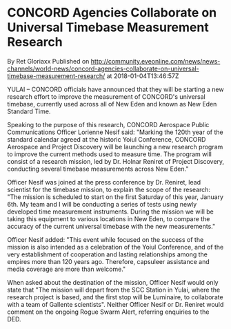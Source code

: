 # CONCORD Agencies Collaborate on Universal Timebase Measurement Research
By Ret Gloriaxx
Published on http://community.eveonline.com/news/news-channels/world-news/concord-agencies-collaborate-on-universal-timebase-measurement-research/ at 2018-01-04T13:46:57Z

YULAI – CONCORD officials have announced that they will be starting a new research effort to improve the measurement of CONCORD's universal timebase, currently used across all of New Eden and known as New Eden Standard Time.

Speaking to the purpose of this research, CONCORD Aerospace Public Communications Officer Lorienne Nesif said: "Marking the 120th year of the standard calendar agreed at the historic Yoiul Conference, CONCORD Aerospace and Project Discovery will be launching a new research program to improve the current methods used to measure time. The program will consist of a research mission, led by Dr. Holnar Reniret of Project Discovery, conducting several timebase measurements across New Eden."

Officer Nesif was joined at the press conference by Dr. Reniret, lead scientist for the timebase mission, to explain the scope of the research: "The mission is scheduled to start on the first Saturday of this year, January 6th. My team and I will be conducting a series of tests using newly developed time measurement instruments. During the mission we will be taking this equipment to various locations in New Eden, to compare the accuracy of the current universal timebase with the new measurements."

Officer Nesif added: "This event while focused on the success of the mission is also intended as a celebration of the Yoiul Conference, and of the very establishment of cooperation and lasting relationships among the empires more than 120 years ago. Therefore, capsuleer assistance and media coverage are more than welcome."

When asked about the destination of the mission, Officer Nesif would only state that "The mission will depart from the SCC Station in Yulai, where the research project is based, and the first stop will be Luminaire, to collaborate with a team of Gallente scientists". Neither Officer Nesif or Dr. Reniret would comment on the ongoing Rogue Swarm Alert, referring enquiries to the DED.


